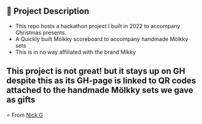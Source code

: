 ## 📝 Project Description
- This repo hosts a hackathon project I built in 2022 to accompany Christmas presents.
- A Quickly built Mölkky scoreboard to accompany handmade Mölkky sets
- This is in no way affiliated with the brand Mlkky

This project is not great! but it stays up on GH despite this as its GH-page is linked to QR codes attached to the handmade Mölkky sets we gave as gifts 
---
⭐️ From [Nick G](https://github.com/legriffalo)
